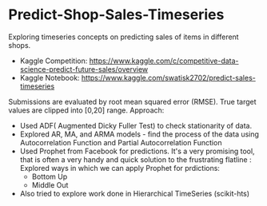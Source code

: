 # Predict-Shop-Sales-Timeseries
Exploring timeseries concepts on predicting sales of items in different shops. 

- Kaggle Competition:  https://www.kaggle.com/c/competitive-data-science-predict-future-sales/overview
- Kaggle Notebook:  https://www.kaggle.com/swatisk2702/predict-sales-timeseries

Submissions are evaluated by root mean squared error (RMSE). True target values are clipped into [0,20] range.
Approach:
- Used ADF( Augmented Dicky Fuller Test) to check stationarity of data.
- Explored AR, MA, and ARMA models - find the process of the data using Autocorrelation Function and Partial Autocorrelation Function
- Used Prophet from Facebook for predictions. It's a very promising tool, that is often a very handy and quick solution to the frustrating flatline : Explored ways in which we can apply Prophet for prdictions:
  - Bottom Up 
  -  Middle Out
- Also tried to explore work done in Hierarchical TimeSeries (scikit-hts)
